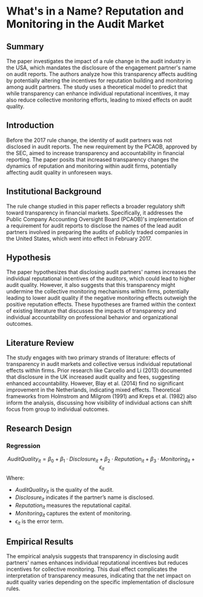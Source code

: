 # What's in a Name? Reputation and Monitoring in the Audit Market

## Summary
The paper investigates the impact of a rule change in the audit industry in the USA, which mandates the disclosure of the engagement partner's name on audit reports. The authors analyze how this transparency affects auditing by potentially altering the incentives for reputation building and monitoring among audit partners. The study uses a theoretical model to predict that while transparency can enhance individual reputational incentives, it may also reduce collective monitoring efforts, leading to mixed effects on audit quality.

## Introduction

Before the 2017 rule change, the identity of audit partners was not disclosed in audit reports. The new requirement by the PCAOB, approved by the SEC, aimed to increase transparency and accountability in financial reporting. The paper posits that increased transparency changes the dynamics of reputation and monitoring within audit firms, potentially affecting audit quality in unforeseen ways.

## Institutional Background

The rule change studied in this paper reflects a broader regulatory shift toward transparency in financial markets. Specifically, it addresses the Public Company Accounting Oversight Board (PCAOB)'s implementation of a requirement for audit reports to disclose the names of the lead audit partners involved in preparing the audits of publicly traded companies in the United States, which went into effect in February 2017.

## Hypothesis

The paper hypothesizes that disclosing audit partners' names increases the individual reputational incentives of the auditors, which could lead to higher audit quality. However, it also suggests that this transparency might undermine the collective monitoring mechanisms within firms, potentially leading to lower audit quality if the negative monitoring effects outweigh the positive reputation effects. These hypotheses are framed within the context of existing literature that discusses the impacts of transparency and individual accountability on professional behavior and organizational outcomes.

## Literature Review
The study engages with two primary strands of literature: effects of transparency in audit markets and collective versus individual reputational effects within firms. Prior research like Carcello and Li (2013) documented that disclosure in the UK increased audit quality and fees, suggesting enhanced accountability. However, Blay et al. (2014) find no significant improvement in the Netherlands, indicating mixed effects. Theoretical frameworks from Holmstrom and Milgrom (1991) and Kreps et al. (1982) also inform the analysis, discussing how visibility of individual actions can shift focus from group to individual outcomes.

## Research Design

### Regression

$$
AuditQuality_{it} = \beta_0 + \beta_1 \cdot Disclosure_{it} + \beta_2 \cdot Reputation_{it} + \beta_3 \cdot Monitoring_{it} + \epsilon_{it}
$$
Where:
- $AuditQuality_{it}$ is the quality of the audit.
- $Disclosure_{it}$ indicates if the partner’s name is disclosed.
- $Reputation_{it}$ measures the reputational capital.
- $Monitoring_{it}$ captures the extent of monitoring.
- $\epsilon_{it}$ is the error term.

## Empirical Results
The empirical analysis suggests that transparency in disclosing audit partners' names enhances individual reputational incentives but reduces incentives for collective monitoring. This dual effect complicates the interpretation of transparency measures, indicating that the net impact on audit quality varies depending on the specific implementation of disclosure rules.